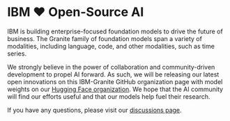 # IBM ❤️ Open-Source AI

IBM is building enterprise-focused foundation models to drive the future of business. The Granite family of foundation models span a variety of modalities, including language, code, and other modalities, such as time series.

We strongly believe in the power of collaboration and community-driven development to propel AI forward. As such, we will be releasing our latest open innovations on this IBM-Granite GitHub organization page with model weights on our [Hugging Face organization](https://huggingface.co/ibm-granite). We hope that the AI community will find our efforts useful and that our models help fuel their research.

If you have any questions, please visit our [discussions page](https://github.com/orgs/ibm-granite/discussions).
